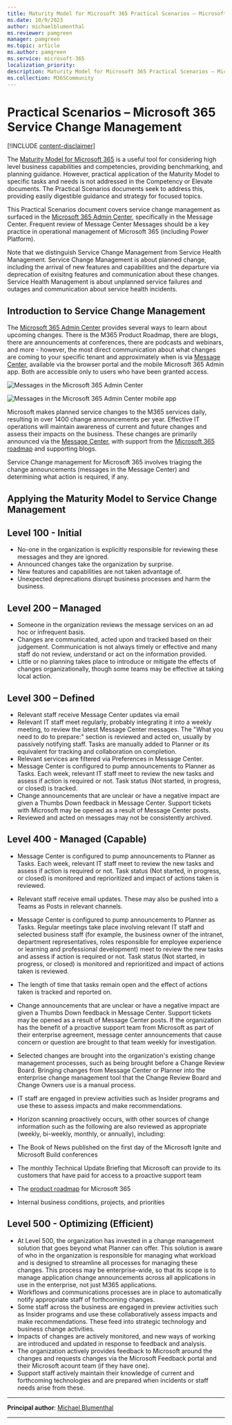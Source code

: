 ```yaml
---
title: Maturity Model for Microsoft 365 Practical Scenarios – Microsoft 365 Service Change Management
ms.date: 10/9/2023
author: michaelblumenthal
ms.reviewer: pamgreen
manager: pamgreen
ms.topic: article
ms.author: pamgreen
ms.service: microsoft-365
localization_priority:
description: Maturity Model for Microsoft 365 Practical Scenarios – Microsoft 365 Service Change Management
ms.collection: M365Community
---
```


# Practical Scenarios – Microsoft 365 Service Change Management

[!INCLUDE [content-disclaimer](includes/content-disclaimer.md)]

The [Maturity Model for Microsoft 365](microsoft365-maturity-model--intro.md) is a useful tool for considering high level business capabilities and competencies, providing benchmarking, and planning guidance. However, practical application of the Maturity Model to specific tasks and needs is not addressed in the Competency or Elevate documents. The Practical Scenarios documents seek to address this, providing easily digestible guidance and strategy for focused topics.

This Practical Scenarios document covers service change management as surfaced in the [Microsoft 365 Admin Center](https://admin.cloud.microsoft/?source=applauncher#/homepage), specifically in the Message Center. Frequent review of Message Center Messages should be a key practice in operational management of Microsoft 365 (including Power Platform).

Note that we distinguish Service Change Management from Service Health Management.  Service Change Management is about planned change, including the arrival of new features and capabilities and the departure via deprecation of exisitng features and communication about these changes. Service Health Management is about unplanned service failures and outages and communication about service health incidents.

## Introduction to Service Change Management

The [Microsoft 365 Admin Center](https://admin.cloud.microsoft/#/homepage) provides several ways to learn about upcoming changes.  There is the M365 Product Roadmap, there are blogs, there are announcements at conferences, there are podcasts and webinars, and more - however, the most direct communication about what changes are coming to your specific tenant and approximately when is via [Message Center](https://admin.cloud.microsoft/?source=applauncher#/MessageCenter), available via the browser portal and the mobile Microsoft 365 Admin app. Both are accessible only to users who have been granted access. 

![Messages in the Microsoft 365 Admin Center](media/maturity-model-microsoft365-servicing-microsoft365-service-change-management\advisories.jpg)

![Messages in the Microsoft 365 Admin Center mobile app](media/maturity-model-microsoft365-servicing-microsoft365-service-change-management\advisories-mobile.jpg)

Microsoft makes planned service changes to the M365 services daily, resulting in over 1400 change announcements per year. Effective IT operations will maintain awareness of current and future changes and assess their impacts on the business. These changes are primarily announced via the [Message Center](https://admin.cloud.microsoft/?source=applauncher#/MessageCenter), with support from the [Microsoft 365 roadmap](https://www.microsoft.com/microsoft-365/roadmap) and supporting blogs.

Service Change management for Microsoft 365 involves triaging the change announcements (messages in the Message Center) and determining what action is required, if any.

## Applying the Maturity Model to Service Change Management

## Level 100 - Initial

- No-one in the organization is explicitly responsible for reviewing these messages and they are ignored.
- Announced changes take the organization by surprise.
- New features and capabilities are not taken advantage of.
- Unexpected deprecations disrupt business processes and harm the business.

## Level 200 – Managed

- Someone in the organization reviews the message services on an ad hoc or infrequent basis.
- Changes are communicated, acted upon and tracked based on their judgement. Communication is not always timely or effective and many staff do not review, understand or act on the information provided.
- Little or no planning takes place to introduce or mitigate the effects of changes organizationally, though some teams may be effective at taking local action.


## Level 300 – Defined

- Relevant staff receive Message Center updates via email
- Relevant IT staff meet regularly, probably integrating it into a weekly meeting, to review the latest Message Center messages. The "What you need to do to prepare:" section is reviewed and acted on, usually by passively notifying staff. Tasks are manually added to Planner or its equivalent for tracking and collaboration on completion.
- Relevant services are filtered via Preferences in Message Center.
- Message Center is configured to pump announcements to Planner as Tasks. Each week, relevant IT staff meet to review the new tasks and assess if action is required or not. Task status (Not started, in progress, or closed) is tracked.
- Change announcements that are unclear or have a negative impact are given a Thumbs Down feedback in Message Center. Support tickets with Microsoft may be opened as a result of Message Center posts.
- Reviewed and acted on messages may not be consistently archived.
  

## Level 400 - Managed (Capable)

- Message Center is configured to pump announcements to Planner as Tasks. Each week, relevant IT staff meet to review the new tasks and assess if action is required or not. Task status (Not started, in progress, or closed) is monitored and reprioritized and impact of actions taken is reviewed.
- Relevant staff receive email updates. These may also be pushed into a Teams as Posts in relevant channels.
- Message Center is configured to pump announcements to Planner as Tasks. Regular meetings take place involving relevant IT staff and selected business staff (for example, the business owner of the intranet, department representatives, roles responsible for employee experience or learning and professional development) meet to review the new tasks and assess if action is required or not. Task status (Not started, in progress, or closed) is monitored and reprioritized and impact of actions taken is reviewed.
- The length of time that tasks remain open and the effect of actions taken is tracked and reported on.
- Change announcements that are unclear or have a negative impact are given a Thumbs Down feedback in Message Center. Support tickets may be opened as a result of Message Center posts. If the organization has the benefit of a proactive support team from Microsoft as part of their enterprise agreement, message center announcements that cause concern or question are brought to that team weekly for investigation.
- Selected changes are brought into the organization's existing change management processes, such as being brought before a Change Review Board. Bringing changes from Message Center or Planner into the enterprise change management tool that the Change Review Board and Change Owners use is a manual process.
- IT staff are engaged in preview activities such as Insider programs and use these to assess impacts and make recommendations.
- Horizon scanning proactively occurs, with other sources of change information such as the following are also reviewed as appropriate (weekly, bi-weekly, monthly, or annually), including:

- The Book of News published on the first day of the Microsoft Ignite and Microsoft Build conferences
- The monthly Technical Update Briefing that Microsoft can provide to its customers that have paid for access to a proactive support team
- The [product roadmap](https://www.microsoft.com/microsoft-365/roadmap) for Microsoft 365
- Internal business conditions, projects, and priorities

## Level 500 - Optimizing (Efficient)

- At Level 500, the organization has invested in a change management solution that goes beyond what Planner can offer. This solution is aware of who in the organization is responsible for managing what workload and is designed to streamline all processes for managing these changes. This process may be enterprise-wide, so that its scope is to manage application change announcements across all applications in use in the enterprise, not just M365 applications.
- Workflows and communications processes are in place to automatically notify appropriate staff of forthcoming changes.
- Some staff across the business are engaged in preview activities such as Insider programs and use these collaboratively assess impacts and make recommendations. These feed into strategic technology and business change activities.
- Impacts of changes are actively monitored, and new ways of working are introduced and updated in response to feedback and analysis.
- The organization actively provides feedback to Microsoft around the changes and requests changes via the Microsoft Feedback portal and their Microsoft acount team (if they have one).
- Support staff actively maintain their knowledge of current and forthcoming technologies and are prepared when incidents or staff needs arise from these.

---

**Principal author**: [Michael Blumenthal](https://www.linkedin.com/in/michaelbblumenthal/)

---
